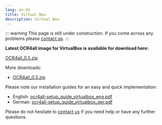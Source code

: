 ```yaml
---
lang: en-US
title: Virtual Box
description: Virtual Box
---
```

::: warning 
This page is still under construction.
If you come across any problems please [contact us](mailto:florian.langhanki@uni-wuerzburg.de).
:::

**Latest OCR4all image for VirtualBox is available for download here:**

[OCR4all_0.5.zip](http://www.kallimachos.uni-wuerzburg.de/ocr4all-download/download.php?file=OCR4all_0.5.zip)

More downloads:
- [OCR4all_0.3.zip](http://www.kallimachos.uni-wuerzburg.de/ocr4all-download/download.php?file=OCR4all_0.3.zip)

Please note our installation guides for an easy and quick
implementation:
- English: [ocr4all-setup_guide_virtualbox_eng.pdf](http://github.com/OCR4all/getting_started/blob/master/ocr4all-setup_guide_virtualbox_eng.pdf)
- German: [ocr4all-setup_guide_virtualbox_ger.pdf](http://github.com/OCR4all/getting_started/blob/master/ocr4all-setup_guide_virtualbox_ger.pdf)

Please do not hesitate to [contact 
us](mailto:ocr4all@uni-wuerzburg.de?subject=ocr4all%20contact)
if you need help or have any further questions.
